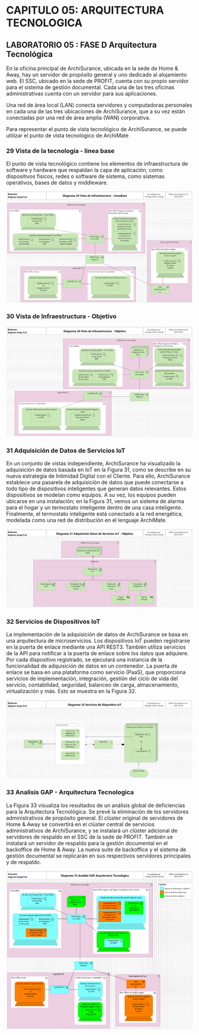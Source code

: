 # CAPITULO 05: ARQUITECTURA TECNOLOGICA


## LABORATORIO 05 : FASE D Arquitectura Tecnológica

En la oficina principal de ArchiSurance, ubicada en la sede de Home & Away, hay un servidor de propósito general y uno dedicado al
alojamiento web. El SSC, ubicado en la sede de PROFIT, cuenta con su propio servidor para el sistema de gestión documental.
Cada una de las tres oficinas administrativas cuenta con un servidor para sus aplicaciones.

Una red de área local (LAN) conecta servidores y computadoras personales en cada una de las tres ubicaciones de ArchiSurance,
que a su vez están conectadas por una red de área amplia (WAN) corporativa.

Para representar el punto de vista tecnológico de ArchiSurance, se puede utilizar el punto de vista tecnológico de ArchiMate

### 29 Vista de la tecnología - linea base

El punto de vista tecnológico contiene los elementos de infraestructura de software y hardware que respaldan la capa de
aplicación, como dispositivos físicos, redes o software de sistema, como sistemas operativos, bases de datos y middleware.

![imagen29](/img_vistas/D_Arquitectura%20de%20Tecnologia/29%20Vista%20de%20Infraestructura%20-%20LineaBase.png)

### 30 Vista de Infraestructura - Objetivo

![imagen30](/img_vistas/D_Arquitectura%20de%20Tecnologia/30%20Vista%20de%20Infraestructura%20-%20Objetivo.png)

### 31 Adquisición de Datos de Servicios IoT

En un conjunto de vistas independiente, ArchiSurance ha visualizado la adquisición de datos basada en IoT en la Figura 31,
como se describe en su nueva estrategia de Intimidad Digital con el Cliente. Para ello, ArchiSurance establece una pasarela de
adquisición de datos que puede conectarse a todo tipo de dispositivos inteligentes que generan datos relevantes. Estos dispositivos se
modelan como equipos. A su vez, los equipos pueden ubicarse en una instalación; en la Figura 31, vemos un sistema de alarma para el
hogar y un termostato inteligente dentro de una casa inteligente. Finalmente, el termostato inteligente está conectado a la red
energética, modelada como una red de distribución en el lenguaje ArchiMate.

![imagen31](/img_vistas/D_Arquitectura%20de%20Tecnologia/31%20Adquisicion%20Datos%20Servicios%20IoT.png)

### 32 Servicios de Dispositivos IoT

La implementación de la adquisición de datos de ArchiSurance se basa en una arquitectura de microservicios. Los dispositivos
IoT pueden registrarse en la puerta de enlace mediante una API REST3. También utiliza servicios de la API para notificar a
la puerta de enlace sobre los datos que adquiere. Por cada dispositivo registrado, se ejecutará una instancia de la funcionalidad
de adquisición de datos en un contenedor. La puerta de enlace se basa en una plataforma como servicio (PaaS), que proporciona
servicios de implementación, integración, gestión del ciclo de vida del servicio, contabilidad, seguridad, balanceo de carga,
almacenamiento, virtualización y más. Esto se muestra en la Figura 32.

![imagen32](/img_vistas/D_Arquitectura%20de%20Tecnologia/32%20Servicios%20de%20Dispositivos%20IoT.png)

### 33 Analisis GAP - Arquitectura Tecnologica
La Figura 33 visualiza los resultados de un análisis global de deficiencias para la Arquitectura Tecnológica. Se
prevé la eliminación de los servidores administrativos de propósito general. El clúster original de servidores de Home
& Away se convertirá en el clúster central de servicios administrativos de ArchiSurance, y se instalará un clúster
adicional de servidores de respaldo en el SSC de la sede de PROFIT.
También se instalará un servidor de respaldo para la gestión documental en el backoffice de Home & Away. La nueva suite de backoffice y el sistema de gestión documental se replicarán en sus respectivos servidores principales y de respaldo.

![imagen33](/img_vistas/D_Arquitectura%20de%20Tecnologia/33%20Analisis%20GAP%20Arquitectura%20Tecnologica.png)




